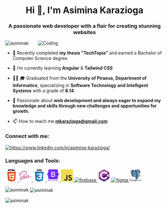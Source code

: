 <h1 align="center">Hi 👋, I'm Asimina Karazioga</h1>
<h3 align="center">A passionate web developer with a flair for creating stunning websites</h3>
<img align="right" alt="Coding" width="400" src="https://www.pngmart.com/files/22/Programmer-PNG-Photos.png">

<p align="left"> <img src="https://komarev.com/ghpvc/?username=asiminak&label=Profile%20views&color=0e75b6&style=flat" alt="asiminak" /> </p>

- 🔭 Recently completed **my thesis "TechTopia"** and earned a Bachelor of Computer Science degree.

- 📖 I’m currently learning **Angular** & **Tailwind CSS**

- 👩‍🎓 🎓 Graduated from the **University of Piraeus, Department of Informatics**, specializing in **Software Technology and Intelligent Systems** with a grade of **8.14**.

- 🌱 Passionate about **web development and always eager to expand my knowledge and skills through new challenges and opportunities for growth.**

- 📫 How to reach me **mkarazioga@gmail.com**


<h3 align="left">Connect with me:</h3>
<p align="left">
<a href="https://linkedin.com/in/https://www.linkedin.com/in/asimina-karazioga/" target="blank"><img align="center" src="https://raw.githubusercontent.com/rahuldkjain/github-profile-readme-generator/master/src/images/icons/Social/linked-in-alt.svg" alt="https://www.linkedin.com/in/asimina-karazioga/" height="30" width="40" /></a>
</p>

<h3 align="left">Languages and Tools:</h3>
<p align="left">
  <a href="https://www.w3.org/html/" target="_blank" rel="noreferrer">
    <img src="https://raw.githubusercontent.com/devicons/devicon/master/icons/html5/html5-original-wordmark.svg" alt="html5" width="40" height="40"/>
  </a>
  <a href="https://sass-lang.com" target="_blank" rel="noreferrer">
    <img src="https://raw.githubusercontent.com/devicons/devicon/master/icons/sass/sass-original.svg" alt="sass" width="40" height="40"/>
  </a>
  <a href="https://www.w3schools.com/css/" target="_blank" rel="noreferrer">
    <img src="https://raw.githubusercontent.com/devicons/devicon/master/icons/css3/css3-original-wordmark.svg" alt="css3" width="40" height="40"/>
  </a>
  <a href="https://getbootstrap.com" target="_blank" rel="noreferrer">
    <img src="https://raw.githubusercontent.com/devicons/devicon/master/icons/bootstrap/bootstrap-plain-wordmark.svg" alt="bootstrap" width="40" height="40"/>
  </a>
  <a href="https://developer.mozilla.org/en-US/docs/Web/JavaScript" target="_blank" rel="noreferrer">
    <img src="https://raw.githubusercontent.com/devicons/devicon/master/icons/javascript/javascript-original.svg" alt="javascript" width="40" height="40"/>
  </a>
  <a href="https://firebase.google.com/" target="_blank" rel="noreferrer">
    <img src="https://www.vectorlogo.zone/logos/firebase/firebase-icon.svg" alt="firebase" width="40" height="40"/>
  </a>
  <a href="https://docs.microsoft.com/en-us/dotnet/csharp/" target="_blank" rel="noreferrer">
    <img src="https://raw.githubusercontent.com/devicons/devicon/master/icons/csharp/csharp-original.svg" alt="c#" width="40" height="40"/>
  </a>
  <a href="https://www.figma.com/" target="_blank" rel="noreferrer">
    <img src="https://www.vectorlogo.zone/logos/figma/figma-icon.svg" alt="figma" width="40" height="40"/>
  </a>
  <a href="https://www.postgresql.org" target="_blank" rel="noreferrer">
    <img src="https://raw.githubusercontent.com/devicons/devicon/master/icons/postgresql/postgresql-original-wordmark.svg" alt="postgresql" width="40" height="40"/>
  </a>
</p>


<p><img align="left" src="https://github-readme-stats.vercel.app/api/top-langs?username=asiminak&show_icons=true&locale=en&layout=compact" alt="asiminak" /></p>

<p>&nbsp;<img align="center" src="https://github-readme-stats.vercel.app/api?username=asiminak&show_icons=true&locale=en" alt="asiminak" /></p>

<p><img align="center" src="https://github-readme-streak-stats.herokuapp.com/?user=asiminak&" alt="asiminak" /></p>
